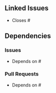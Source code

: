 ## Linked Issues

- Closes #


## Dependencies

### Issues

- Depends on #


### Pull Requests

- Depends on #
